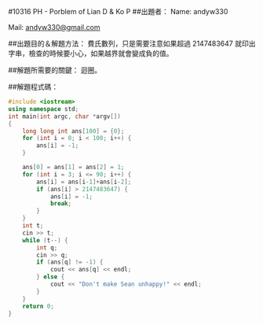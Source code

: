 #10316 	PH - Porblem of Lian D & Ko P
##出題者：
Name: andyw330

Mail: andyw330@gmail.com

##出題目的＆解題方法：
費氏數列，只是需要注意如果超過 2147483647 就印出字串，檢查的時候要小心，如果越界就會變成負的值。

##解題所需要的關鍵：
迴圈。

##解題程式碼：
```CPP
#include <iostream>
using namespace std;
int main(int argc, char *argv[])
{
    long long int ans[100] = {0};
    for (int i = 0; i < 100; i++) {
        ans[i] = -1;
    }

    ans[0] = ans[1] = ans[2] = 1;
    for (int i = 3; i <= 90; i++) {
        ans[i] = ans[i-1]+ans[i-2];
        if (ans[i] > 2147483647) {
            ans[i] = -1;
            break;
        }
    }
    int t;
    cin >> t;
    while (t--) {
        int q;
        cin >> q;
        if (ans[q] != -1) {
            cout << ans[q] << endl;
        } else {
            cout << "Don't make Sean unhappy!" << endl;
        }
    }
    return 0;
}
```
